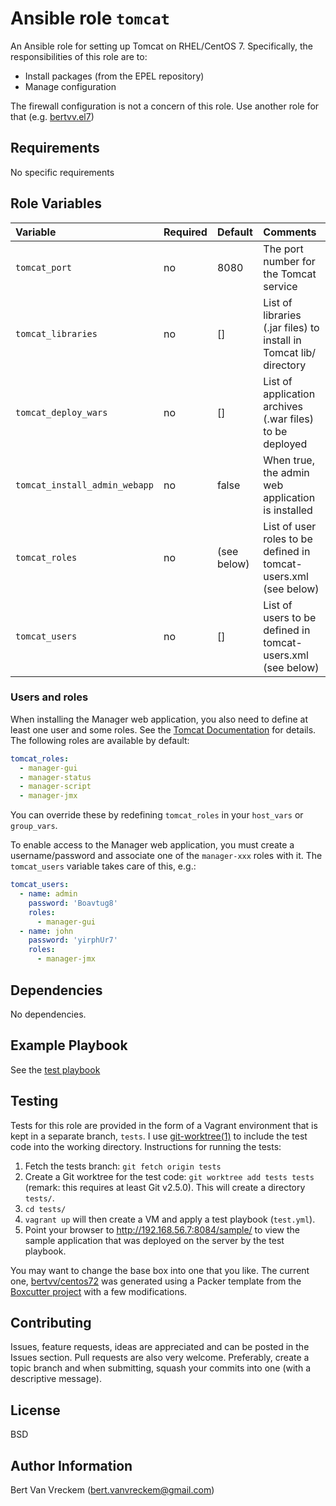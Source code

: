 # Ansible role `tomcat`

An Ansible role for setting up Tomcat on RHEL/CentOS 7. Specifically, the responsibilities of this role are to:

- Install packages (from the EPEL repository)
- Manage configuration

The firewall configuration is not a concern of this role. Use another role for that (e.g. [bertvv.el7](https://galaxy.ansible.com/bertvv/el7))

## Requirements

No specific requirements

## Role Variables


| Variable                      | Required | Default     | Comments                                                           |
| :---                          | :---     | :---        | :---                                                               |
| `tomcat_port`                 | no       | 8080        | The port number for the Tomcat service                             |
| `tomcat_libraries`            | no       | []          | List of libraries (.jar files) to install in Tomcat lib/ directory |
| `tomcat_deploy_wars`          | no       | []          | List of application archives (.war files) to be deployed           |
| `tomcat_install_admin_webapp` | no       | false       | When true, the admin web application is installed                  |
| `tomcat_roles`                | no       | (see below) | List of user roles to be defined in tomcat-users.xml (see below)   |
| `tomcat_users`                | no       | []          | List of users to be defined in tomcat-users.xml (see below)        |

### Users and roles

When installing the Manager web application, you also need to define at least one user and some roles. See the [Tomcat Documentation](https://tomcat.apache.org/tomcat-7.0-doc/manager-howto.html#Configuring_Manager_Application_Access) for details. The following roles are available by default:

```Yaml
tomcat_roles:
  - manager-gui
  - manager-status
  - manager-script
  - manager-jmx
```

You can override these by redefining `tomcat_roles` in your `host_vars` or `group_vars`.

To enable access to the Manager web application, you must create a username/password and associate one of the `manager-xxx` roles with it. The `tomcat_users` variable takes care of this, e.g.:

```Yaml
tomcat_users:
  - name: admin
    password: 'Boavtug8'
    roles:
      - manager-gui
  - name: john
    password: 'yirphUr7'
    roles:
      - manager-jmx
```

## Dependencies

No dependencies.

## Example Playbook

See the [test playbook](tests/test.yml)

## Testing

Tests for this role are provided in the form of a Vagrant environment that is kept in a separate branch, `tests`. I use [git-worktree(1)](https://git-scm.com/docs/git-worktree) to include the test code into the working directory. Instructions for running the tests:

1. Fetch the tests branch: `git fetch origin tests`
2. Create a Git worktree for the test code: `git worktree add tests tests` (remark: this requires at least Git v2.5.0). This will create a directory `tests/`.
3. `cd tests/`
4. `vagrant up` will then create a VM and apply a test playbook (`test.yml`).
5. Point your browser to <http://192.168.56.7:8084/sample/> to view the sample application that was deployed on the server by the test playbook.

You may want to change the base box into one that you like. The current one, [bertvv/centos72](https://atlas.hashicorp.com/bertvv/boxes/centos72) was generated using a Packer template from the [Boxcutter project](https://github.com/boxcutter/centos) with a few modifications.

## Contributing

Issues, feature requests, ideas are appreciated and can be posted in the Issues section. Pull requests are also very welcome. Preferably, create a topic branch and when submitting, squash your commits into one (with a descriptive message).

## License

BSD

## Author Information

Bert Van Vreckem (bert.vanvreckem@gmail.com)

